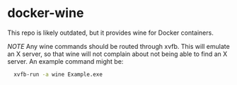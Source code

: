 docker-wine
===========

This repo is likely outdated, but it provides wine for Docker containers.


*NOTE* Any wine commands should be routed through xvfb. This will emulate an X
server, so that wine will not complain about not being able to find an X
server. An example command might be:

```sh
  xvfb-run -a wine Example.exe
```
